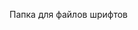 Папка для файлов шрифтов
<!-- font-family: 'Montserrat', sans-serif; -->
<!-- <link href="https://fonts.googleapis.com/css?family=Montserrat:400,700,700i" rel="stylesheet">  -->
<!-- font-family: 'Open Sans', sans-serif; -->
<!-- <link href="https://fonts.googleapis.com/css?family=Open+Sans:300,400,800" rel="stylesheet">  -->
